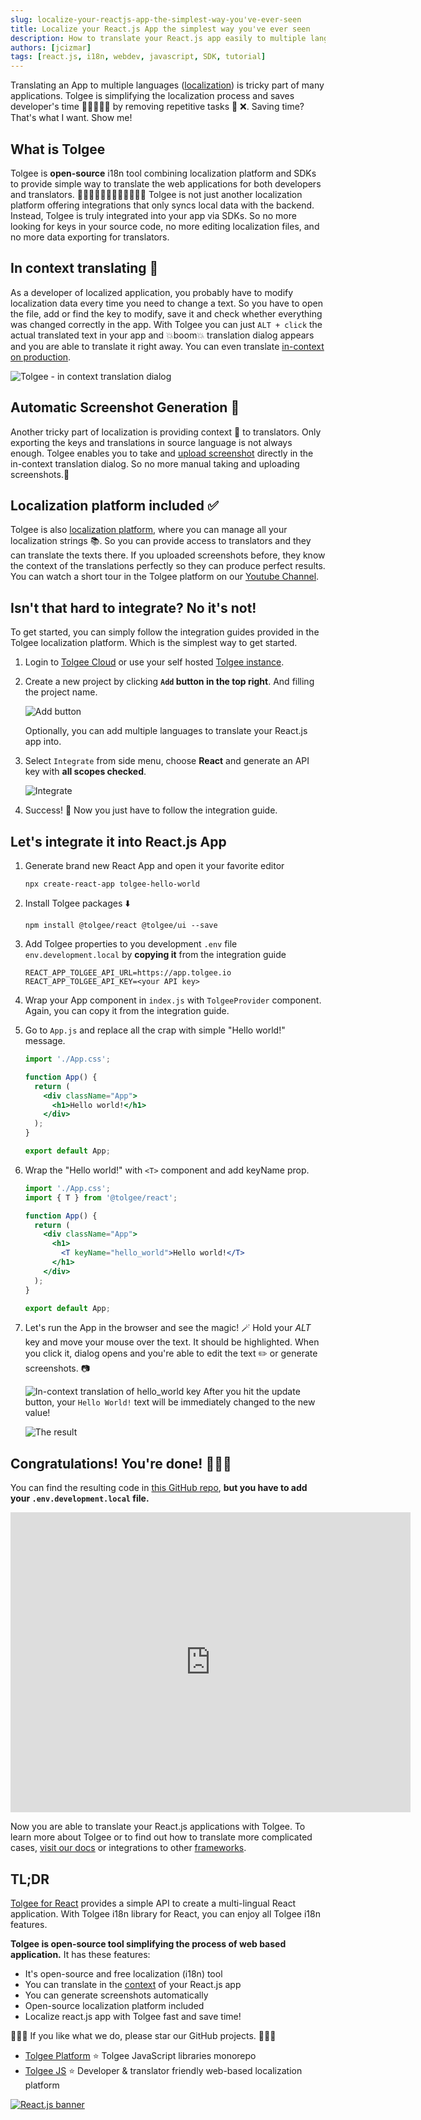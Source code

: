 ```yaml
---
slug: localize-your-reactjs-app-the-simplest-way-you've-ever-seen
title: Localize your React.js App the simplest way you've ever seen
description: How to translate your React.js app easily to multiple languages with open-source tool Tolgee. Save developer’s time and remove repetitive tasks.
authors: [jcizmar]
tags: [react.js, i18n, webdev, javascript, SDK, tutorial]
---
```


Translating an App to multiple languages ([localization](/blog/localization-basics-S01E01)) is tricky part of many applications. Tolgee is simplifying the localization process and saves developer's time 👨‍💻👩🏻‍💻 by removing repetitive tasks 🔁 ❌. Saving time? That's what I want. Show me!

<!--truncate-->

## What is Tolgee

Tolgee is **open-source** i18n tool combining localization platform and SDKs to provide simple way to translate the web applications for both developers and translators. 👨‍💻👩🏻‍💻🧖🏼👩🏻‍💻🧖🏼 Tolgee is not just another localization platform offering integrations that only syncs local data with the backend. Instead, Tolgee is truly integrated into your app via SDKs. So no more looking for keys in your source code, no more editing localization files, and no more data exporting for translators.

## In context translating 📖

As a developer of localized application, you probably have to modify localization data every time you need to change a text. So you have to open the file, add or find the key to modify, save it and check whether everything was changed correctly in the app. With Tolgee you can just `ALT + click` the actual translated text in your app and 💥boom💥 translation dialog appears and you are able to translate it right away. You can even translate [in-context on production](https://tolgee.io/blog/in-context-production).

![Tolgee - in context translation dialog](https://dev-to-uploads.s3.amazonaws.com/uploads/articles/43135o8bo4w65qw868kc.png)

## Automatic Screenshot Generation 📸

Another tricky part of localization is providing context 📖 to translators. Only exporting the keys and translations in source language is not always enough. Tolgee enables you to take and [upload screenshot](https://tolgee.io/js-sdk/#automated-screenshots-generation) directly in the in-context translation dialog. So no more manual taking and uploading screenshots.🌄

## Localization platform included ✅

Tolgee is also [localization platform](https://tolgee.io/platform), where you can manage all your localization strings 📚. So you can provide access to translators and they can translate the texts there. If you uploaded screenshots before, they know the context of the translations perfectly so they can produce perfect results. You can watch a short tour in the Tolgee platform on our [Youtube Channel](https://youtu.be/D2g7ly77st4).

## Isn't that hard to integrate? No it's not!

To get started, you can simply follow the integration guides provided in the Tolgee localization platform. Which is the simplest way to get started.

1. Login to [Tolgee Cloud](https://app.tolgee.io) or use your self hosted [Tolgee instance](https://tolgee.io/platform/self_hosting/running_with_docker).

2. Create a new project by clicking **`Add` button in the top right**. And filling the project name.

   ![Add button](https://dev-to-uploads.s3.amazonaws.com/uploads/articles/3993x5vuqmrfqbvz6lov.png)

   Optionally, you can add multiple languages to translate your React.js app into.

3. Select `Integrate` from side menu, choose **React** and generate an API key with **all scopes checked**.

   ![Integrate](/img/blog/integrate.png)

4. Success! 🎉 Now you just have to follow the integration guide.

## Let's integrate it into React.js App

1.  Generate brand new React App and open it your favorite editor

        npx create-react-app tolgee-hello-world

2.  Install Tolgee packages ⬇️

        npm install @tolgee/react @tolgee/ui --save

3.  Add Tolgee properties to you development `.env` file `env.development.local` by **copying it** from the integration guide

        REACT_APP_TOLGEE_API_URL=https://app.tolgee.io
        REACT_APP_TOLGEE_API_KEY=<your API key>

4.  Wrap your App component in `index.js` with `TolgeeProvider` component. Again, you can copy it from the integration guide.

5.  Go to `App.js` and replace all the crap with simple "Hello world!" message.

    ```jsx
    import './App.css';

    function App() {
      return (
        <div className="App">
          <h1>Hello world!</h1>
        </div>
      );
    }

    export default App;
    ```

6.  Wrap the "Hello world!" with `<T>` component and add keyName prop.

    ```jsx
    import './App.css';
    import { T } from '@tolgee/react';

    function App() {
      return (
        <div className="App">
          <h1>
            <T keyName="hello_world">Hello world!</T>
          </h1>
        </div>
      );
    }

    export default App;
    ```

7.  Let's run the App in the browser and see the magic! 🪄 Hold your _ALT_ key and move your mouse over the text. It should be highlighted. When you click it, dialog opens and you're able to edit the text ✏️ or generate screenshots. 📷

    ![In-context translation of hello_world key](https://dev-to-uploads.s3.amazonaws.com/uploads/articles/vz4o6exaqanlxcm6ruft.png)
    After you hit the update button, your `Hello World!` text will be immediately changed to the new value!

    ![The result](https://dev-to-uploads.s3.amazonaws.com/uploads/articles/wqd1z1v4ubq0oxfuhmz1.png)

## Congratulations! You're done! 🎉🎉🎉

You can find the resulting code in [this GitHub repo](https://github.com/JanCizmar/tolgee-react-hello-world), **but you have to add your `.env.development.local` file.**

<iframe
    width="640"
    height="480"
    src="https://www.youtube.com/embed/VURUvwA5aig"
    frameborder="0"
    allow="autoplay; encrypted-media"
    allowfullscreen
>
</iframe>

Now you are able to translate your React.js applications with Tolgee. To learn more about Tolgee or to find out how to translate more complicated cases, [visit our docs](https://tolgee.io) or integrations to other [frameworks](https://tolgee.io/integrations).

## TL;DR

[Tolgee for React](https://tolgee.io/integrations/react) provides a simple API to create a multi-lingual React application. With Tolgee i18n library for React, you can enjoy all Tolgee i18n features.

**Tolgee is open-source tool simplifying the process of web based application.** It has these features:

- It's open-source and free localization (i18n) tool
- You can translate in the [context](https://www.tolgee.io/blog/in-context-production) of your React.js app
- You can generate screenshots automatically
- Open-source localization platform included
- Localize react.js app with Tolgee fast and save time!

🙏🙏🙏 If you like what we do, please star our GitHub projects. 🙏🙏🙏

- [Tolgee Platform](https://github.com/tolgee/server) ⭐ Tolgee JavaScript libraries monorepo
- [Tolgee JS](https://github.com/tolgee/tolgee-js) ⭐ Developer & translator friendly web-based localization platform

[![React.js banner](/img/blog/blog-banners/banner-react.webp)](https://app.tolgee.io/sign_up)
